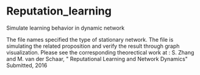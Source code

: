 # Reputation_learning
Simulate learning behavior in dynamic network 

The file names specified the type of stationary network. 
The file is simulating the related proposition and verify the result through graph visualization. 
Please see the corresponding theorectical work at :
S. Zhang and M. van der Schaar, " Reputational Learning and Network Dynamics" Submitted, 2016
